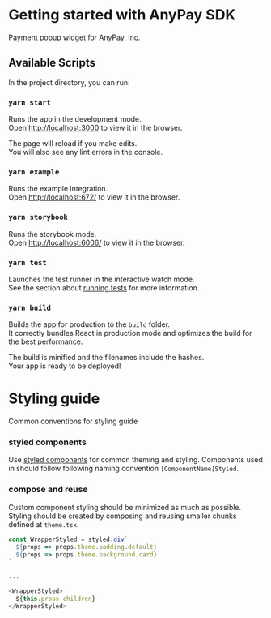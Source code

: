 # Getting started with AnyPay SDK

Payment popup widget for AnyPay, Inc.

## Available Scripts

In the project directory, you can run:

### `yarn start`

Runs the app in the development mode.\
Open [http://localhost:3000](http://localhost:3000) to view it in the browser.

The page will reload if you make edits.\
You will also see any lint errors in the console.

### `yarn example`

Runs the example integration.\
Open [http://localhost:672/](http://localhost:672/) to view it in the browser.

### `yarn storybook`

Runs the storybook mode.\
Open [http://localhost:6006/](http://localhost:6006/) to view it in the browser.

### `yarn test`

Launches the test runner in the interactive watch mode.\
See the section about [running tests](https://facebook.github.io/create-react-app/docs/running-tests) for more information.

### `yarn build`

Builds the app for production to the `build` folder.\
It correctly bundles React in production mode and optimizes the build for the best performance.

The build is minified and the filenames include the hashes.\
Your app is ready to be deployed!

# Styling guide

Common conventions for styling guide

### styled components

Use [styled components](https://styled-components.com/docs/advanced#theming) for common theming and styling. Components used in should follow following naming convention `[ComponentName]Styled`.

### compose and reuse

Custom component styling should be minimized as much as possible. Styling should be created by composing and reusing smaller chunks defined at `theme.tsx`.

```js
const WrapperStyled = styled.div`
  ${props => props.theme.padding.default}
  ${props => props.theme.background.card}
`

...

<WrapperStyled>
  ${this.props.children}
</WrapperStyled>
```
